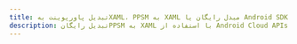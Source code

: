 ---title: تبدیل پاورپوینت بهXAML، PPSM به XAML مبدل رایگان یا Android SDKdescription: تبدیل رایگانPPSM به XAML با استفاده از Android Cloud APIs & SDK. همچنین اسناد Microsoft PowerPoint را در Cloud ایجاد، ویرایش و رندر کنید.---